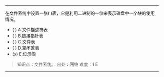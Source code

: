 ---
在文件系统中设置一张( )表，它是利用二进制的一位来表示磁盘中一个块的使用情况。
- ( ) A.文件描述符表 
- ( ) B.链接指针表 
- ( ) C.文件表 
- ( ) D.空闲区表 
- (x) E.位示图

> 知识点：文件系统。
> 出处：网络
> 难度：1
> E

---